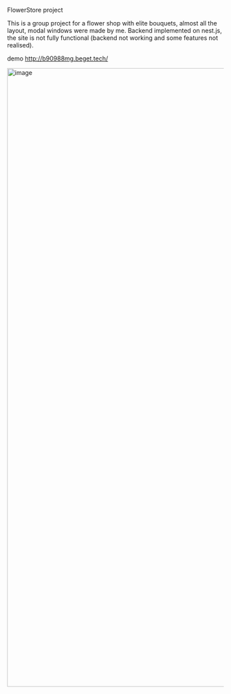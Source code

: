 FlowerStore project

This is a group project for a flower shop with elite bouquets, almost all the layout, modal windows were made by me. Backend implemented on nest.js, the site is not fully functional (backend not working and some features not realised).

demo http://b90988mg.beget.tech/

<img width="1439" alt="image" src="https://github.com/Dustikdev/FlowerStore/assets/92670124/29157b11-3edb-4eab-9baa-1c3a4b26cb05">

